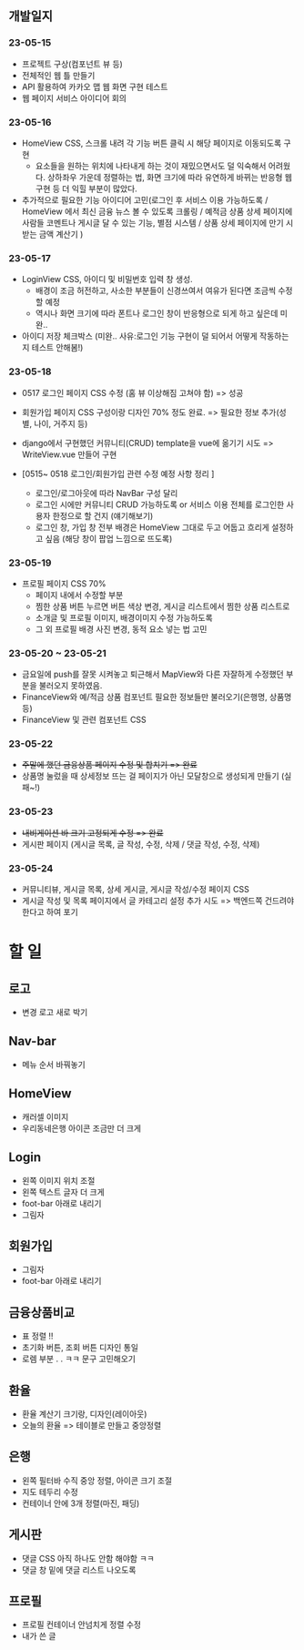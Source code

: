 ## 개발일지

### 23-05-15

- 프로젝트 구상(컴포넌트 뷰 등)
- 전체적인 웹 틀 만들기
- API 활용하여 카카오 맵 웹 화면 구현 테스트
- 웹 페이지 서비스 아이디어 회의 

### 23-05-16

- HomeView CSS, 스크롤 내려 각 기능 버튼 클릭 시 해당 페이지로 이동되도록 구현 
     - 요소들을 원하는 위치에 나타내게 하는 것이 재밌으면서도 덜 익숙해서 어려웠다. 상하좌우 가운데 정렬하는 법, 화면 크기에 따라 유연하게 바뀌는 반응형 웹 구현 등 더 익힐 부분이 많았다.
- 추가적으로 필요한 기능 아이디어 고민(로그인 후 서비스 이용 가능하도록 / HomeView 에서 최신 금융 뉴스 볼 수 있도록 크롤링 / 예적금 상품 상세 페이지에 사람들 코멘트나 게시글 달 수 있는 기능, 별점 시스템 / 상품 상세 페이지에 만기 시 받는 금액 계산기 )

### 23-05-17

- LoginView CSS, 아이디 및 비밀번호 입력 창 생성. 
     - 배경이 조금 허전하고, 사소한 부분들이 신경쓰여서 여유가 된다면 조금씩 수정할 예정 
     - 역시나 화면 크기에 따라 폰트나 로그인 창이 반응형으로 되게 하고 싶은데 미완.. 
- 아이디 저장 체크박스 (미완.. 사유:로그인 기능 구현이 덜 되어서 어떻게 작동하는 지 테스트 안해봄!)

### 23-05-18
- 0517 로그인 페이지 CSS 수정 (홈 뷰 이상해짐 고쳐야 함) => 성공
- 회원가입 페이지 CSS 구성이랑 디자인 70% 정도 완료. => 필요한 정보 추가(성별, 나이, 거주지 등)
- django에서 구현했던 커뮤니티(CRUD) template을 vue에 옮기기 시도 => WriteView.vue 만들어 구현 

- [0515~ 0518 로그인/회원가입 관련 수정 예정 사항 정리 ]
     - 로그인/로그아웃에 따라 NavBar 구성 달리
     - 로그인 시에만 커뮤니티 CRUD 가능하도록 or 서비스 이용 전체를 로그인한 사용자 한정으로 할 건지 (얘기해보기)
     - 로그인 창, 가입 창 전부 배경은 HomeView 그대로 두고 어둡고 흐리게 설정하고 싶음 (해당 창이 팝업 느낌으로 뜨도록)

### 23-05-19
- 프로필 페이지 CSS 70% 
     - 페이지 내에서 수정할 부분
     - 찜한 상품 버튼 누르면 버튼 색상 변경, 게시글 리스트에서 찜한 상품 리스트로
     - 소개글 및 프로필 이미지, 배경이미지 수정 가능하도록 
     - 그 외 프로필 배경 사진 변경, 동적 요소 넣는 법 고민

### 23-05-20 ~ 23-05-21
- 금요일에 push를 잘못 시켜놓고 퇴근해서 MapView와 다른 자잘하게 수정했던 부분을 불러오지 못하였음.
- FinanceView와 예/적금 상품 컴포넌트 필요한 정보들만 불러오기(은행명, 상품명 등)
- FinanceView 및 관련 컴포넌트 CSS 

### 23-05-22
- ~~주말에 했던 금융상품 페이지 수정 및 합치기 => 완료~~ 
- 상품명 눌렀을 때 상세정보 뜨는 걸 페이지가 아닌 모달창으로 생성되게 만들기 (실패~!)

### 23-05-23

- ~~내비게이션 바 크기 고정되게 수정 => 완료~~
- 게시판 페이지 (게시글 목록, 글 작성, 수정, 삭제 / 댓글 작성, 수정, 삭제)

### 23-05-24
- 커뮤니티뷰, 게시글 목록, 상세 게시글, 게시글 작성/수정 페이지 CSS 
- 게시글 작성 및 목록 페이지에서 글 카테고리 설정 추가 시도 => 백엔드쪽 건드려야 한다고 하여 포기 


# 할 일 
## 로고 
- 변경 로고 새로 박기 

## Nav-bar 
- 메뉴 순서 바꿔놓기 

## HomeView
- 캐러셀 이미지 
- 우리동네은행 아이콘 조금만 더 크게 

## Login
- 왼쪽 이미지 위치 조절 
- 왼쪽 텍스트 글자 더 크게
- foot-bar 아래로 내리기 
- 그림자 

## 회원가입
- 그림자
- foot-bar 아래로 내리기 

## 금융상품비교 
- 표 정렬 !! 
- 초기화 버튼, 조회 버튼 디자인 통일 
- 로렘 부분 . . ㅋㅋ 문구 고민해오기 

## 환율 
- 환율 계산기 크기랑, 디자인(레이아웃)
- 오늘의 환율 => 테이블로 만들고 중앙정렬 

## 은행 
- 왼쪽 필터바 수직 중앙 정렬, 아이콘 크기 조절 
- 지도 테두리 수정 
- 컨테이너 안에 3개 정렬(마진, 패딩) 

## 게시판 
- 댓글 CSS 아직 하나도 안함 해야함 ㅋㅋ 
- 댓글 창 밑에 댓글 리스트 나오도록 

## 프로필 
- 프로필 컨테이너 안넘치게 정렬 수정
- 내가 쓴 글 
